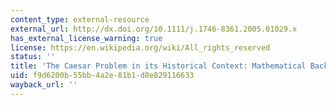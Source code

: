 ```yaml
---
content_type: external-resource
external_url: http://dx.doi.org/10.1111/j.1746-8361.2005.01029.x
has_external_license_warning: true
license: https://en.wikipedia.org/wiki/All_rights_reserved
status: ''
title: 'The Caesar Problem in its Historical Context: Mathematical Background'
uid: f9d6200b-55bb-4a2e-81b1-d8e829116633
wayback_url: ''
---
```

